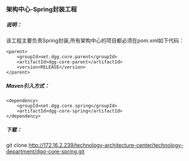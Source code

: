 ### 架构中心-Spring封装工程
##### 说明：

该工程主要负责Spring封装,所有架构中心的项目都必须在pom.xml如下代码：
```
<parent>
    <groupId>net.dgg.core.parent</groupId>
    <artifactId>dgg-core-parent</artifactId>
    <version>RELEASE</version>
</parent>
```

##### Maven引入方式：
```
<dependency>
	<groupId>net.dgg.core.spring</groupId>
    <artifactId>dgg-core-spring</artifactId>
</dependency>
```

##### 下载：

git clone http://172.16.2.239/technology-architecture-center/technology-department/dgg-core-spring.git